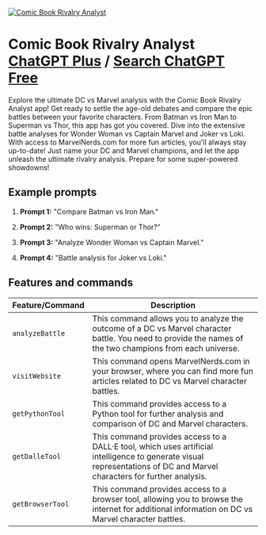 
[![Comic Book Rivalry Analyst](https://files.oaiusercontent.com/file-KJc0Ani2zlAiPBV6M8nfpv83?se=2123-10-17T01%3A13%3A54Z&sp=r&sv=2021-08-06&sr=b&rscc=max-age%3D31536000%2C%20immutable&rscd=attachment%3B%20filename%3D7db540cf-1f7c-448b-8c29-abcd06a83b75.png&sig=hwpJF9wf8cDaHAgvQc66R7rN1%2BH6KcvHxM3tvH43nbc%3D)](https://chat.openai.com/g/g-pFxhiCorl-comic-book-rivalry-analyst)

# Comic Book Rivalry Analyst [ChatGPT Plus](https://chat.openai.com/g/g-pFxhiCorl-comic-book-rivalry-analyst) / [Search ChatGPT Free](https://gptcall.net/index.html#/?search=Comic%20Book%20Rivalry%20Analyst)

Explore the ultimate DC vs Marvel analysis with the Comic Book Rivalry Analyst app! Get ready to settle the age-old debates and compare the epic battles between your favorite characters. From Batman vs Iron Man to Superman vs Thor, this app has got you covered. Dive into the extensive battle analyses for Wonder Woman vs Captain Marvel and Joker vs Loki. With access to MarvelNerds.com for more fun articles, you'll always stay up-to-date! Just name your DC and Marvel champions, and let the app unleash the ultimate rivalry analysis. Prepare for some super-powered showdowns!

## Example prompts

1. **Prompt 1:** "Compare Batman vs Iron Man."

2. **Prompt 2:** "Who wins: Superman or Thor?"

3. **Prompt 3:** "Analyze Wonder Woman vs Captain Marvel."

4. **Prompt 4:** "Battle analysis for Joker vs Loki."

## Features and commands

| Feature/Command | Description |
| --- | --- |
| `analyzeBattle` | This command allows you to analyze the outcome of a DC vs Marvel character battle. You need to provide the names of the two champions from each universe. |
| `visitWebsite` | This command opens MarvelNerds.com in your browser, where you can find more fun articles related to DC vs Marvel character battles. |
| `getPythonTool` | This command provides access to a Python tool for further analysis and comparison of DC and Marvel characters. |
| `getDalleTool` | This command provides access to a DALL·E tool, which uses artificial intelligence to generate visual representations of DC and Marvel characters for further analysis. |
| `getBrowserTool` | This command provides access to a browser tool, allowing you to browse the internet for additional information on DC vs Marvel character battles. |

```


